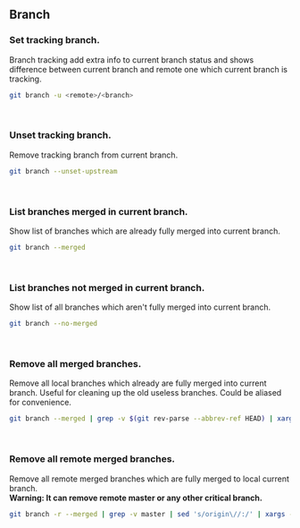 ## Branch

### Set tracking branch.
Branch tracking add extra info to current branch status and shows difference between current branch and remote one which current branch is tracking.
```sh
git branch -u <remote>/<branch>
```
<br />

### Unset tracking branch.
Remove tracking branch from current branch.
```sh
git branch --unset-upstream
```
<br />

### List branches merged in current branch.
Show list of branches which are already fully merged into current branch.
```sh
git branch --merged
```
<br />

### List branches not merged in current branch.
Show list of all branches which aren't fully merged into current branch.
```sh
git branch --no-merged
```
<br />

### Remove all merged branches.
Remove all local branches which already are fully merged into current branch. Useful for cleaning up the old useless branches. Could be aliased for convenience.
```sh
git branch --merged | grep -v $(git rev-parse --abbrev-ref HEAD) | xargs git branch -d
```
<br />

### Remove all remote merged branches.
Remove all remote merged branches which are fully merged to local current branch.<br/>
**Warning: It can remove remote master or any other critical branch.**
```sh
git branch -r --merged | grep -v master | sed 's/origin\//:/' | xargs -n 1 git push origin
```
